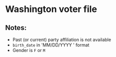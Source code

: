 # Washington voter file

## Notes:

- Past (or current) party affiliation is not available
- `birth_date` in 'MM/DD/YYYY ' format
- Gender is `F` or `M`
